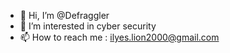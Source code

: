 - 👋 Hi, I’m @Defraggler
- 👀 I’m interested in cyber security
- 📫 How to reach me : ilyes.lion2000@gmail.com

<!---
Defraggler/Defraggler is a ✨ special ✨ repository because its `README.md` (this file) appears on your GitHub profile.
You can click the Preview link to take a look at your changes.
--->
